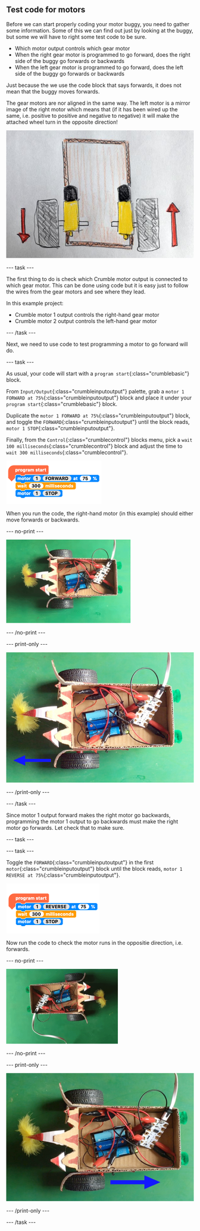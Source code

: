 ## Test code for motors

Before we can start properly coding your motor buggy, you need to gather some information. Some of this we can find out just by looking at the buggy, but some we will have to right some test code to be sure.

+ Which motor output controls which gear motor
+ When the right gear motor is programmed to go forward, does the right side of the buggy go forwards or backwards
+ When the left gear motor is programmed to go forward, does the left side of the buggy go forwards or backwards

Just because the we use the code block that says forwards, it does not mean that the buggy moves forwards.

The gear motors are nor aligned in the same way. The left motor is a mirror image of the right motor which means that (if it has been wired up the same, i.e. positive to positive and negative to negative) it will make the attached wheel turn in the opposite direction!

![The left motor will turn in the opposite direction to the right motor](images/testCode_mirroredMotors.png)

--- task ---

The first thing to do is check which Crumble motor output is connected to which gear motor. This can be done using code but it is easy just to follow the wires from the gear motors and see where they lead.

In this example project:
+ Crumble motor 1 output controls the right-hand gear motor
+ Crumble motor 2 output controls the left-hand gear motor

--- /task ---

Next, we need to use code to test programming a motor to go forward will do.

--- task ---

As usual, your code will start with a `program start`{:class="crumblebasic"} block.

From `Input/Output`{:class="crumbleinputoutput"} palette, grab a `motor 1 FORWARD at 75%`{:class="crumbleinputoutput"} block and place it under your `program start`{:class="crumblebasic"} block.

Duplicate the `motor 1 FORWARD at 75%`{:class="crumbleinputoutput"} block, and toggle the `FORWARD`{:class="crumbleinputoutput"} until the block reads, `motor 1 STOP`{:class="crumbleinputoutput"}.

Finally, from the `Control`{:class="crumblecontrol"} blocks menu, pick a `wait 100 milliseconds`{:class="crumblecontrol"} block and adjust the time to `wait 300 milliseconds`{:class="crumblecontrol"}.

![Test code for motor output 1](images/testCode_testCode1.png)

When you run the code, the right-hand motor (in this example) should either move forwards or backwards.

--- no-print ---

![Running test code 1](images/testCode_runningTestCode1.gif)

--- /no-print ---

--- print-only ---

![Running test code 1](images/testCode_runningTestCode1.png)

--- /print-only ---

--- /task ---

Since motor 1 output forward makes the right motor go backwards, programming the motor 1 output to go backwards must make the right motor go forwards. Let check that to make sure.

--- task ---

--- task ---

Toggle the `FORWARD`{:class="crumbleinputoutput"} in the first `motor`{:class="crumbleinputoutput"} block until the block reads, `motor 1 REVERSE at 75%`{:class="crumbleinputoutput"}.

![Test code 2 for motor output 1](images/testCode_testCode2.png)

Now run the code to check the motor runs in the oppositie direction, i.e. forwards.

--- no-print ---

![Running test code 2](images/testCode_runningTestCode2.gif)

--- /no-print ---

--- print-only ---

![Running test code 2](images/testCode_runningTestCode2.png)

--- /print-only ---

--- /task ---


